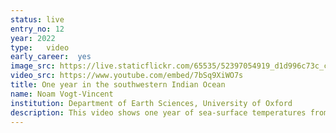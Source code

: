 ```yaml
---
status: live
entry_no: 12
year: 2022
type:   video
early_career:  yes 
image_src: https://live.staticflickr.com/65535/52397054919_d1d996c73c_c_d.jpg
video_src: https://www.youtube.com/embed/7bSq9XiWO7s 
title: One year in the southwestern Indian Ocean
name: Noam Vogt-Vincent
institution: Department of Earth Sciences, University of Oxford
description: This video shows one year of sea-surface temperatures from WINDS-C, a 1/50° (c. 2km) resolution ocean model that covers almost all coral reefs in the southwestern Indian Ocean (SWIO). We have used this model (run on ARCHER2) to assess coral reef connectivity through larval dispersal on multi-decadal timescales across the SWIO. This video was made by rendering sea-surface temperature as a shaded height-map (as well as a traditional colourmap), which does a great job of emphasising flow across scales from 10s - 1000km. In this video, you can clearly see the major features of ocean circulation in the SWIO, such as the Southern Equatorial Current transporting water westwards towards Madagascar, which then intensifies into the rapid North Madagascar Current (flowing towards East Africa and shedding many eddies) and East Africa Coastal Current, which races northwards along the East African coast.
---
```

